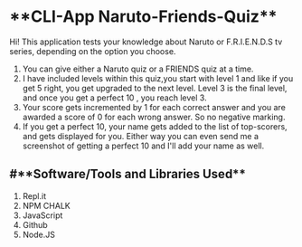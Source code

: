 <h1>**CLI-App Naruto-Friends-Quiz**</h1>

Hi! This application tests your knowledge about Naruto or F.R.I.E.N.D.S tv series, depending on the option you choose.

1. You can give either a Naruto quiz or a FRIENDS quiz at a time.
2. I have included levels within this quiz,you start with level 1 and like if you get 5 right, you get upgraded to the next level. Level 3 is the final level, and once you get a perfect 10 , you reach level 3.
3. Your score gets incremented by 1 for each correct answer and you are awarded a score of 0 for each wrong answer. So no negative marking.
4. If you get a perfect 10, your name gets added to the list of top-scorers, and gets displayed for you. Either way you can even send me a screenshot of getting a perfect 10 and I'll add your name as well.

<h2>#**Software/Tools and Libraries Used**</h2>

1. Repl.it
2. NPM CHALK
3. JavaScript
4. Github
5. Node.JS
